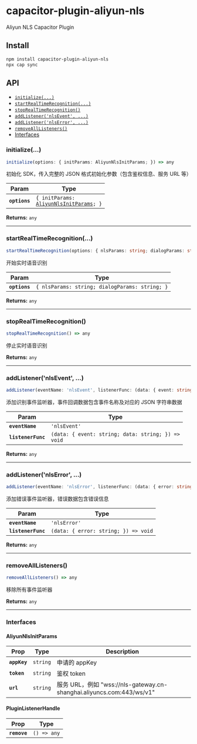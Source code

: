 # capacitor-plugin-aliyun-nls

Aliyun NLS Capacitor Plugin

## Install

```bash
npm install capacitor-plugin-aliyun-nls
npx cap sync
```

## API

<docgen-index>

* [`initialize(...)`](#initialize)
* [`startRealTimeRecognition(...)`](#startrealtimerecognition)
* [`stopRealTimeRecognition()`](#stoprealtimerecognition)
* [`addListener('nlsEvent', ...)`](#addlistenernlsevent-)
* [`addListener('nlsError', ...)`](#addlistenernlserror-)
* [`removeAllListeners()`](#removealllisteners)
* [Interfaces](#interfaces)

</docgen-index>

<docgen-api>
<!--Update the source file JSDoc comments and rerun docgen to update the docs below-->

### initialize(...)

```typescript
initialize(options: { initParams: AliyunNlsInitParams; }) => any
```

初始化 SDK，传入完整的 JSON 格式初始化参数（包含鉴权信息、服务 URL 等）

| Param         | Type                                                                                 |
| ------------- | ------------------------------------------------------------------------------------ |
| **`options`** | <code>{ initParams: <a href="#aliyunnlsinitparams">AliyunNlsInitParams</a>; }</code> |

**Returns:** <code>any</code>

--------------------


### startRealTimeRecognition(...)

```typescript
startRealTimeRecognition(options: { nlsParams: string; dialogParams: string; }) => any
```

开始实时语音识别

| Param         | Type                                                      |
| ------------- | --------------------------------------------------------- |
| **`options`** | <code>{ nlsParams: string; dialogParams: string; }</code> |

**Returns:** <code>any</code>

--------------------


### stopRealTimeRecognition()

```typescript
stopRealTimeRecognition() => any
```

停止实时语音识别

**Returns:** <code>any</code>

--------------------


### addListener('nlsEvent', ...)

```typescript
addListener(eventName: 'nlsEvent', listenerFunc: (data: { event: string; data: string; }) => void) => Promise<PluginListenerHandle> & PluginListenerHandle
```

添加识别事件监听器，事件回调数据包含事件名称及对应的 JSON 字符串数据

| Param              | Type                                                             |
| ------------------ | ---------------------------------------------------------------- |
| **`eventName`**    | <code>'nlsEvent'</code>                                          |
| **`listenerFunc`** | <code>(data: { event: string; data: string; }) =&gt; void</code> |

**Returns:** <code>any</code>

--------------------


### addListener('nlsError', ...)

```typescript
addListener(eventName: 'nlsError', listenerFunc: (data: { error: string; }) => void) => Promise<PluginListenerHandle> & PluginListenerHandle
```

添加错误事件监听器，错误数据包含错误信息

| Param              | Type                                               |
| ------------------ | -------------------------------------------------- |
| **`eventName`**    | <code>'nlsError'</code>                            |
| **`listenerFunc`** | <code>(data: { error: string; }) =&gt; void</code> |

**Returns:** <code>any</code>

--------------------


### removeAllListeners()

```typescript
removeAllListeners() => any
```

移除所有事件监听器

**Returns:** <code>any</code>

--------------------


### Interfaces


#### AliyunNlsInitParams

| Prop         | Type                | Description                                                      |
| ------------ | ------------------- | ---------------------------------------------------------------- |
| **`appKey`** | <code>string</code> | 申请的 appKey                                                       |
| **`token`**  | <code>string</code> | 鉴权 token                                                         |
| **`url`**    | <code>string</code> | 服务 URL，例如 "wss://nls-gateway.cn-shanghai.aliyuncs.com:443/ws/v1" |


#### PluginListenerHandle

| Prop         | Type                      |
| ------------ | ------------------------- |
| **`remove`** | <code>() =&gt; any</code> |

</docgen-api>
